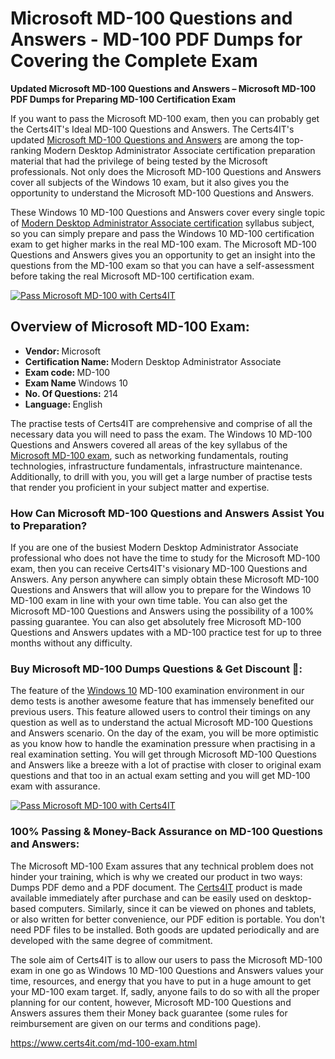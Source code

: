   <h1>Microsoft MD-100 <span class="exam_variation">Questions and Answers</span> - MD-100 PDF Dumps for Covering the Complete Exam </h1>
                    <p><strong>Updated Microsoft MD-100 <span class="exam_variation">Questions and Answers</span> – Microsoft MD-100 PDF Dumps for Preparing MD-100 Certification Exam</strong></p>
                  <p>If you want to pass the Microsoft MD-100 exam, then you can probably get the Certs4IT's Ideal MD-100 <span class="exam_variation">Questions and Answers</span>. The Certs4IT's updated 
                    <a href="https://www.certs4it.com/md-100-exam.html">Microsoft MD-100 <span class="exam_variation">Questions and Answers</span></a> are among the top-ranking Modern Desktop Administrator Associate certification preparation material that had the privilege of being tested by the 
                    Microsoft professionals. Not only does the Microsoft MD-100 <span class="exam_variation">Questions and Answers</span> cover all subjects of the Windows 10 exam, but it 
                    also gives you the opportunity to understand the Microsoft MD-100 <span class="exam_variation">Questions and Answers</span>.</p>
                    <p>These Windows 10 MD-100 <span class="exam_variation">Questions and Answers</span> cover every single topic of <a href="https://www.certs4it.com/modern-desktop-administrator-associate-certification-exams.html">Modern Desktop Administrator Associate certification</a> syllabus subject, 
                    so you can simply prepare and pass the Windows 10 MD-100 certification exam to get higher marks in the 
                    real MD-100 exam. The Microsoft MD-100 <span class="exam_variation">Questions and Answers</span> gives you an opportunity to get an insight into the questions from the MD-100 exam so that you can 
                    have a self-assessment before taking the real Microsoft MD-100 certification exam.</p>
                  <p><a href="https://www.certs4it.com/md-100-exam.html"><img src="https://www.certs4it.com/images/get-now-100-guanteed-success-certs4it.png" class="postImage" alt="Pass Microsoft MD-100 with Certs4IT"></a></p>
                    <h2>Overview of Microsoft MD-100 Exam:</h2>
                    <ul>
                        <li><strong>Vendor: </strong> Microsoft</li>
                        <li><strong>Certification Name: </strong> Modern Desktop Administrator Associate</li>
                        <li><strong>Exam code: </strong> MD-100</li>
                        <li><strong>Exam Name</strong> Windows 10</li>
                        <li><strong>No. Of Questions:</strong> 214 </li>
                        <li><strong>Language: </strong> English</li>
                    </ul>
                    <p>The practise tests of Certs4IT are comprehensive and comprise of all the necessary data you will need to pass the exam. The Windows 10 
                    MD-100 <span class="exam_variation">Questions and Answers</span> covered all areas of the key syllabus of the <a href="https://www.certs4it.com/microsoft-certification-exams.html">Microsoft MD-100 exam</a>, such as networking fundamentals, routing technologies, infrastructure fundamentals, 
                    infrastructure maintenance. Additionally, to drill with you, you will get a large number of practise tests that render you proficient in your subject matter and expertise.</p>
                   <h3>How Can Microsoft MD-100 <span class="exam_variation">Questions and Answers</span> Assist You to Preparation?</h3>
                    <p>If you are one of the busiest Modern Desktop Administrator Associate professional who does not have the time to study for the Microsoft MD-100 exam, then you can receive Certs4IT's visionary 
                    MD-100 <span class="exam_variation">Questions and Answers</span>. Any person anywhere can simply obtain these Microsoft MD-100 <span class="exam_variation">Questions and Answers</span> that will allow you to prepare for the 
                    Windows 10 MD-100 exam in line with your own time table. You can also get the Microsoft MD-100 <span class="exam_variation">Questions and Answers</span> using the 
                    possibility of a 100% passing guarantee. You can also get absolutely free Microsoft MD-100 <span class="exam_variation">Questions and Answers</span> updates with a MD-100 practice test for up to 
                    three months without any difficulty.</p>
                  <h3>Buy Microsoft MD-100 Dumps Questions &amp; Get Discount 🤑:</h3>
                    <p>The feature of the <a href="https://www.certs4it.com/md-100-exam.html">Windows 10</a> MD-100 examination environment in our demo tests is another awesome feature that has 
                    immensely benefited our previous users. This feature allowed users to control their timings on any question as well as to understand the actual 
                    Microsoft MD-100 <span class="exam_variation">Questions and Answers</span> scenario. On the day of the exam, you will be more optimistic as you know how to handle the examination pressure when practising in a 
                    real examination setting. You will get through Microsoft MD-100 <span class="exam_variation">Questions and Answers</span> like a breeze with a lot of practise with closer to original exam questions and that 
                    too in an actual exam setting and you will get MD-100 exam with assurance.</p>
                   <p><a href="https://www.certs4it.com/md-100-exam.html"><img src="https://www.certs4it.com/images/Get-Now-100-Real-Valid-Exam-Certs4IT.jpeg" alt="Pass Microsoft MD-100 with Certs4IT"></a></p>
                   <h3>100% Passing &amp; Money-Back Assurance on MD-100 <span class="exam_variation">Questions and Answers</span>:</h3>
                    <p>The Microsoft MD-100 Exam assures that any technical problem does not hinder your training, which is why we created our product in two ways: Dumps PDF demo and a 
                    PDF document.  The <a href="https://www.certs4it.com/">Certs4IT</a> product is made available immediately after purchase and can be easily used on desktop-based computers. Similarly, since it can be viewed 
                    on phones and tablets, or also written for better convenience, our PDF edition is portable. You don't need PDF files to be installed. Both goods are updated 
                    periodically and are developed with the same degree of commitment.</p>
                    <p> The sole aim of Certs4IT is to allow our users to pass the Microsoft MD-100 exam in one go as Windows 10 
                    MD-100 <span class="exam_variation">Questions and Answers</span> values your time, resources, and energy that you have to put in a huge amount to get your MD-100 exam target. If, sadly, anyone fails to 
                    do so with all the proper planning for our content, however, Microsoft MD-100 <span class="exam_variation">Questions and Answers</span> assures them their Money back guarantee (some rules for reimbursement are given 
                    on our terms and conditions page).</p>
                    <a href="https://www.certs4it.com/md-100-exam.html">https://www.certs4it.com/md-100-exam.html</a>
               
